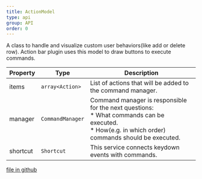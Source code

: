 ```yaml
---
title: ActionModel
type: api
group: API
order: 0
---
```

A class to handle and visualize custom user behaviors(like add or delete row). Action bar plugin uses this model to draw buttons to execute commands.


Property|Type|Description
---|---|---
items|`array<Action>`|List of actions that will be added to the command manager.
manager|`CommandManager`|Command manager is responsible for the next questions:<br />* What commands can be executed.<br />* How(e.g. in which order) commands should be executed.
shortcut|`Shortcut`|This service connects keydown events with commands.

[file in github](https://github.com/qgrid/ng2/core/action.model.js)
